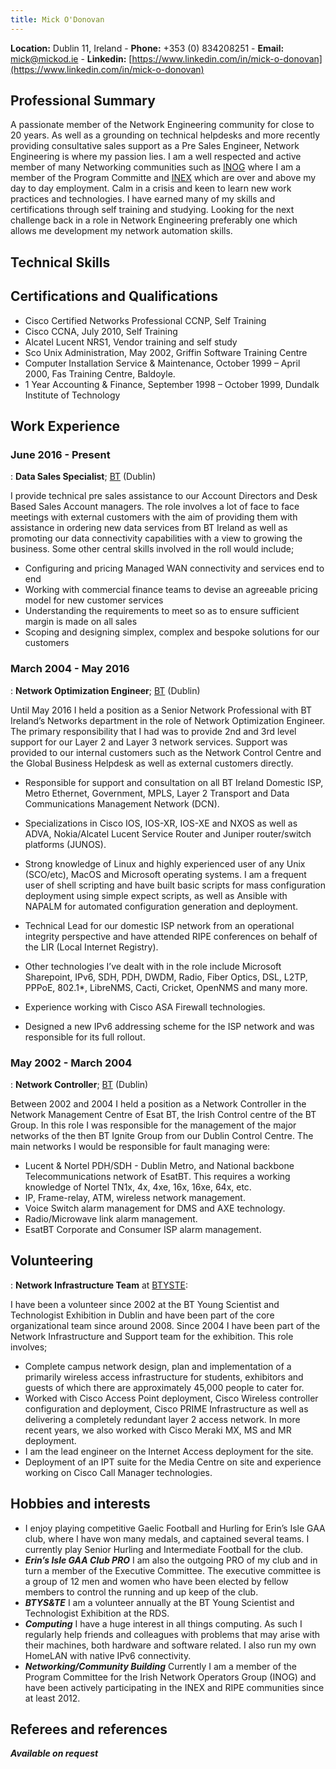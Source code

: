 ```yaml
---
title: Mick O'Donovan
---
```


**Location:** Dublin 11, Ireland - **Phone:** +353 (0) 834208251 - **Email:** [mick@mickod.ie](mailto:mick@mickod.ie) - 
**Linkedin:** [https://www.linkedin.com/in/mick-o-donovan](https://www.linkedin.com/in/mick-o-donovan)

Professional Summary
---------

A passionate member of the Network Engineering community for close to 20 years. As well as a grounding on technical helpdesks and more recently providing consultative sales support as a Pre Sales Engineer, Network Engineering is where my passion lies. I am a well respected and active member of many Networking communities such as [INOG](https://inog.net) where I am a member of the Program Committe and [INEX](https://www.inex.ie) which are over and above my day to day employment. Calm in a crisis and keen to learn new work practices and technologies. I have earned many of my skills and certifications through self training and studying. Looking for the next challenge back in a role in Network Engineering preferably one which allows me development my network automation skills.   

Technical Skills
---------





Certifications and Qualifications
---------

*  Cisco Certified Networks Professional CCNP, Self Training
*  Cisco CCNA, July 2010, Self Training
*  Alcatel Lucent NRS1, Vendor training and self study
*  Sco Unix Administration, May 2002, Griffin Software Training Centre
*  Computer Installation Service & Maintenance, October 1999 – April 2000, Fas Training Centre, Baldoyle.
*  1 Year Accounting & Finance, September 1998 – October 1999, Dundalk Institute of Technology

Work Experience
----------

###  June 2016 - Present
:   **Data Sales Specialist**; [BT](http://www.btireland.com) (Dublin)

I provide technical pre sales assistance to our Account Directors and Desk Based Sales Account managers. The role involves a lot of face to face meetings with external customers with the aim of providing them with assistance in ordering new data services from BT Ireland as well as promoting our data connectivity capabilities with a view to growing the business. Some other central skills involved in the roll would include;

* Configuring and pricing Managed WAN connectivity and services end to end
* Working with commercial finance teams to devise an agreeable pricing model for new customer services
* Understanding the requirements to meet so as to ensure sufficient margin is made on all sales
* Scoping and designing simplex, complex and bespoke solutions for our customers

###  March 2004 - May 2016
:   **Network Optimization Engineer**; [BT](http://www.btireland.com) (Dublin)

Until May 2016 I held a position as a Senior Network Professional with BT Ireland’s Networks department in the role of Network Optimization Engineer. The primary responsibility that I had was to provide 2nd and 3rd level support for our Layer 2 and Layer 3 network services. Support was provided to our internal customers such as the Network Control Centre and the Global Business Helpdesk as well as external customers directly.

* Responsible for support and consultation on all BT Ireland Domestic ISP, Metro Ethernet, Government, MPLS, Layer 2 Transport and Data Communications Management Network (DCN).
* Specializations in Cisco IOS, IOS-XR, IOS-XE and NXOS as well as ADVA, Nokia/Alcatel Lucent Service Router and Juniper router/switch platforms (JUNOS).
* Strong knowledge of Linux and highly experienced user of any Unix (SCO/etc), MacOS and Microsoft operating systems. I am a frequent user of shell scripting and have built basic scripts for mass configuration deployment using simple expect scripts, as well as Ansible with NAPALM for automated configuration generation and deployment.
* Technical Lead for our domestic ISP network from an operational integrity perspective and have attended RIPE conferences on behalf of the LIR (Local Internet Registry).
  
* Other technologies I’ve dealt with in the role include Microsoft Sharepoint, IPv6, SDH, PDH, DWDM, Radio, Fiber Optics, DSL, L2TP, PPPoE, 802.1*, LibreNMS, Cacti, Cricket, OpenNMS and many more.
* Experience working with Cisco ASA Firewall technologies.
* Designed a new IPv6 addressing scheme for the ISP network and was responsible for its
full rollout.

###   May 2002 - March 2004
:   **Network Controller**; [BT](http://www.btireland.com) (Dublin)

Between 2002 and 2004 I held a position as a Network Controller in the Network Management Centre of Esat BT, the Irish Control centre of the BT Group. In this role I was responsible for the management of the major networks of the then BT Ignite Group from our Dublin Control Centre. The main networks I would be responsible for fault managing were:

* Lucent & Nortel PDH/SDH - Dublin Metro, and National backbone Telecommunications network of EsatBT. This requires a working knowledge of Nortel TN1x, 4x, 4xe, 16x, 16xe, 64x, etc.
* IP, Frame-relay, ATM, wireless network management.
* Voice Switch alarm management for DMS and AXE technology.
* Radio/Microwave link alarm management.
* EsatBT Corporate and Consumer ISP alarm management.

Volunteering
--------------------
:   **Network Infrastructure Team** at [BTYSTE](http://www.btyoungscientist.com): 

I have been a volunteer since 2002 at the BT Young Scientist and Technologist Exhibition in Dublin and have been part of the core organizational team since around 2008. Since 2004 I have been part of the Network Infrastructure and Support team for the exhibition. This role involves;

* Complete campus network design, plan and implementation of a primarily wireless access infrastructure for students, exhibitors and guests of which there are approximately 45,000 people to cater for.
* Worked with Cisco Access Point deployment, Cisco Wireless controller configuration and deployment, Cisco PRIME Infrastructure as well as delivering a completely redundant layer 2 access network. In more recent years, we also worked with Cisco Meraki MX, MS and MR deployment.
* I am the lead engineer on the Internet Access deployment for the site.
* Deployment of an IPT suite for the Media Centre on site and experience working on Cisco Call Manager technologies.

Hobbies and interests
--------------------

* I enjoy playing competitive Gaelic Football and Hurling for Erin’s Isle GAA club, where I have won many medals, and captained several teams. I currently play Senior Hurling and Intermediate Football for the club.
* **_Erin’s Isle GAA Club PRO_** I am also the outgoing PRO of my club and in turn a member of the Executive Committee. The executive committee is a group of 12 men and women who have been elected by fellow members to control the running and up keep of the club.
* **_BTYS&TE_** I am a volunteer annually at the BT Young Scientist and Technologist Exhibition at the RDS.
* **_Computing_** I have a huge interest in all things computing. As such I regularly help friends and colleagues with problems that may arise with their machines, both hardware and software related. I also run my own HomeLAN with native IPv6 connectivity.
* **_Networking/Community Building_** Currently I am a member of the Program Committee for the Irish Network Operators Group (INOG) and have been actively participating in the INEX and RIPE communities since at least 2012.

Referees and references
--------------------

***Available on request***
